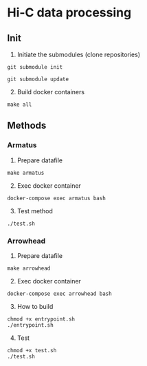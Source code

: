 # Hi-C data processing

## Init

1. Initiate the submodules (clone repositories)
```
git submodule init

git submodule update
```
2. Build docker containers
```
make all
```

## Methods

### Armatus

1. Prepare datafile

```
make armatus
```

2. Exec docker container

```
docker-compose exec armatus bash
```

3. Test method

```
./test.sh
```

### Arrowhead

1. Prepare datafile

```
make arrowhead
```

2. Exec docker container

```
docker-compose exec arrowhead bash
```

3. How to build

```
chmod +x entrypoint.sh
./entrypoint.sh
```

4. Test
```
chmod +x test.sh
./test.sh
```
